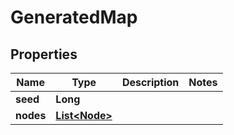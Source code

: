 

# GeneratedMap


## Properties

Name | Type | Description | Notes
------------ | ------------- | ------------- | -------------
**seed** | **Long** |  | 
**nodes** | [**List&lt;Node&gt;**](Node.md) |  | 



